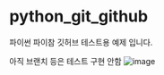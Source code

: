# python_git_github

파이썬 파이참 깃허브 테스트용 예제 입니다.

아직 브랜치 등은 테스트 구현 안함
![image](https://user-images.githubusercontent.com/79563689/119065918-9748a000-ba19-11eb-9945-d81a2ee32f57.png)

